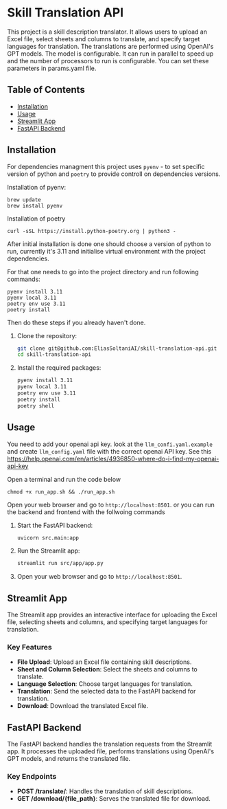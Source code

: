
# Skill Translation API

This project is a skill description translator. It allows users to upload an Excel file, select sheets and columns to translate, and specify target languages for translation. The translations are performed using OpenAI's GPT models.
The model is configurable. It can run in parallel to speed up and the number of processors to run is configurable. You can set these parameters in params.yaml file.

## Table of Contents

- [Installation](#installation)
- [Usage](#usage)
- [Streamlit App](#streamlit-app)
- [FastAPI Backend](#fastapi-backend)

## Installation
For dependencies managment this project uses `pyenv` - to set specific version of python and `poetry` to provide controll on dependencies versions.

Installation of pyenv:
```
brew update
brew install pyenv
```
Installation of poetry 
```
curl -sSL https://install.python-poetry.org | python3 -
```

After initial installation is done one should choose a version of python to run, currently it's 3.11 and initialise virtual environment with the project dependencies.

For that one needs to go into the project directory and run following commands:

```{bash}
pyenv install 3.11
pyenv local 3.11
poetry env use 3.11
poetry install
```

Then do these steps if you already haven't done.
1. Clone the repository:
    ```bash
    git clone git@github.com:EliasSoltaniAI/skill-translation-api.git
    cd skill-translation-api
    ```

2. Install the required packages:
    ```bash
    pyenv install 3.11
    pyenv local 3.11
    poetry env use 3.11
    poetry install
    poetry shell
    ```

## Usage
You need to add your openai api key. look at the `llm_confi.yaml.example` and create `llm_config.yaml` file with the correct openai API key. See this https://help.openai.com/en/articles/4936850-where-do-i-find-my-openai-api-key


Open a terminal and run the code below
```
chmod +x run_app.sh && ./run_app.sh
```
Open your web browser and go to `http://localhost:8501`.
or you can run the backend and frontend with the follwoing commands
1. Start the FastAPI backend:
    ```bash
    uvicorn src.main:app
    ```

2. Run the Streamlit app:
    ```bash
    streamlit run src/app/app.py
    ```

3. Open your web browser and go to `http://localhost:8501`.

## Streamlit App

The Streamlit app provides an interactive interface for uploading the Excel file, selecting sheets and columns, and specifying target languages for translation.

### Key Features

- **File Upload**: Upload an Excel file containing skill descriptions.
- **Sheet and Column Selection**: Select the sheets and columns to translate.
- **Language Selection**: Choose target languages for translation.
- **Translation**: Send the selected data to the FastAPI backend for translation.
- **Download**: Download the translated Excel file.

## FastAPI Backend

The FastAPI backend handles the translation requests from the Streamlit app. It processes the uploaded file, performs translations using OpenAI's GPT models, and returns the translated file.

### Key Endpoints

- **POST /translate/**: Handles the translation of skill descriptions.
- **GET /download/{file_path}**: Serves the translated file for download.
